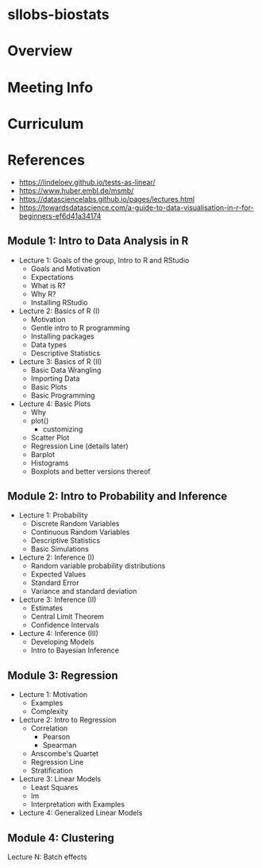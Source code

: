 # sllobs-biostats

Overview
========

Meeting Info
============

Curriculum
==========

References
==========
- https://lindeloev.github.io/tests-as-linear/
- https://www.huber.embl.de/msmb/
- https://datasciencelabs.github.io/pages/lectures.html
- https://towardsdatascience.com/a-guide-to-data-visualisation-in-r-for-beginners-ef6d41a34174

Module 1: Intro to Data Analysis in R
-------------------------------------
- Lecture 1: Goals of the group, Intro to R and RStudio
    - Goals and Motivation
    - Expectations
    - What is R?
    - Why R?
    - Installing RStudio
- Lecture 2: Basics of R (I)
    - Motivation
    - Gentle intro to R programming
    - Installing packages
    - Data types
    - Descriptive Statistics
- Lecture 3: Basics of R (II)
    - Basic Data Wrangling
    - Importing Data
    - Basic Plots
    - Basic Programming
- Lecture 4: Basic Plots
	- Why
    - plot()
        - customizing
    - Scatter Plot
    - Regression Line (details later)
    - Barplot
    - Histograms
    - Boxplots and better versions thereof

Module 2: Intro to Probability and Inference
--------------------------------------------
- Lecture 1: Probability
    - Discrete Random Variables
    - Continuous Random Variables
    - Descriptive Statistics
    - Basic Simulations
- Lecture 2: Inference (I)
    - Random variable probability distributions
    - Expected Values
    - Standard Error
    - Variance and standard deviation
- Lecture 3: Inference (II)
    - Estimates
    - Central Limit Theorem
    - Confidence Intervals
- Lecture 4: Inference (III)
    - Developing Models
    - Intro to Bayesian Inference

Module 3: Regression
-------------------------------------
- Lecture 1: Motivation
    - Examples
    - Complexity
- Lecture 2: Intro to Regression
    - Correlation
    	- Pearson
    	- Spearman
    - Anscombe's Quartet
    - Regression Line
    - Stratification
- Lecture 3: Linear Models
    - Least Squares
    - lm
    - Interpretation with Examples
- Lecture 4: Generalized Linear Models 

Module 4: Clustering
--------------------------------------
Lecture N: Batch effects
